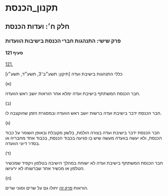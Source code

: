 # תקנון_הכנסת

## חלק ח׳: ועדות הכנסת

### פרק שישי: התנהגות חברי הכנסת בישיבות הוועדות

#### סעיף 121

[121.](https://he.wikisource.org/wiki/תקנון_הכנסת#s_yp_121)

כללי התנהגות בישיבת ועדה [תיקון: תשע״ב־3, תשע״ד, תשע״ו]

(א)

חבר הכנסת המשתתף בישיבת ועדה ימלא אחר הוראות יושב ראש הוועדה.

(ב)

חבר הכנסת ידבר בישיבת ועדה ברשות יושב ראש הוועדה ובמסגרת הזמן שהוקצבה לו.

(ג)

חבר הכנסת
ידבר בישיבת ועדה בצורה הולמת, בלשון מקובלת ובאופן השומר על כבוד הכנסת,
ולא יעשה בוועדה מעשה שיש בו פגיעה בכבוד הכנסת, בכבוד אחד מחבריה או בסדר
דיוני הוועדה.

(ד)

חבר הכנסת המשתתף בישיבת ועדה לא ישוחח במהלך הישיבה בטלפון ויקפיד שמכשיר הטלפון או מכשיר אחר שברשותו לא ירעישו.

(ה)

הוראות [פרק זה](https://he.wikisource.org/wiki/תקנון_הכנסת#hlq_h_prq_6) יחולו גם על שרים וסגני שרים.
